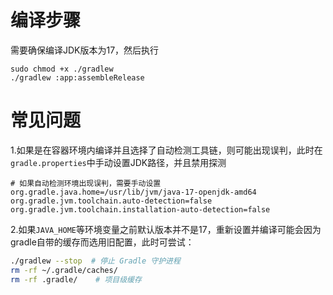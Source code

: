 # 编译步骤

需要确保编译JDK版本为17，然后执行
```
sudo chmod +x ./gradlew
./gradlew :app:assembleRelease
```

# 常见问题

1.如果是在容器环境内编译并且选择了自动检测工具链，则可能出现误判，此时在`gradle.properties`中手动设置JDK路径，并且禁用探测

```
# 如果自动检测环境出现误判，需要手动设置
org.gradle.java.home=/usr/lib/jvm/java-17-openjdk-amd64
org.gradle.jvm.toolchain.auto-detection=false
org.gradle.jvm.toolchain.installation-auto-detection=false
```

2.如果`JAVA_HOME`等环境变量之前默认版本并不是17，重新设置并编译可能会因为gradle自带的缓存而选用旧配置，此时可尝试：

```bash
./gradlew --stop  # 停止 Gradle 守护进程
rm -rf ~/.gradle/caches/
rm -rf .gradle/    # 项目级缓存
```
